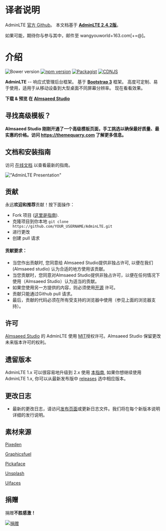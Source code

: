 译者说明
============
AdminLTE [官方 Github](https://github.com/almasaeed2010/AdminLTE/)。
本文档基于 **[AdminLTE 2.4.2版](https://github.com/almasaeed2010/AdminLTE/tree/v2.4.2)**。

如果可能，期待你与参与其中，邮件至 wangyouworld+163.com[+=@]。

介绍
============

![Bower version](https://img.shields.io/bower/v/adminlte.svg)
[![npm version](https://img.shields.io/npm/v/admin-lte.svg)](https://www.npmjs.com/package/admin-lte)
[![Packagist](https://img.shields.io/packagist/v/almasaeed2010/adminlte.svg)](https://packagist.org/packages/almasaeed2010/adminlte)
[![CDNJS](https://img.shields.io/cdnjs/v/admin-lte.svg)](https://cdnjs.com/libraries/admin-lte)

**AdminLTE** -- 响应式管理后台框架。 基于 **[Bootstrap 3](https://github.com/twbs/bootstrap)** 框架。 高度可定制、易于使用，适用于从移动设备到大型桌面不同屏幕分辨率。 现在看看效果。

**下载 & 预览 在 [Almsaeed Studio](https://almsaeedstudio.com)**

寻找高级模板？
------------------------------
**Almsaeed Studio 刚刚开通了一个高级模板页面，手工挑选以确保最好质量、最实惠的价格。访问 https://themequarry.com 了解更多信息。**

## 文档和安装指南
访问 [在线文档](https://adminlte.io/docs)  以查看最新的指南。

!["AdminLTE Presentation"](https://adminlte.io/AdminLTE2.png "AdminLTE Presentation")

贡献
------------
永远**欢迎和推荐**贡献！按下面操作：

- Fork 项目 ([这里是指南](https://help.github.com/articles/fork-a-repo/)).
- 克隆项目到你本地 ```git clone https://github.com/YOUR_USERNAME/AdminLTE.git```
- 进行更改
- 创建 pull 请求

#### 贡献要求：

- 当您作出贡献时, 您同意给 Almsaeed Studio提供非独占许可, 以便在我们 (Almsaeed studio) 认为合适的地方使用该贡献。
- 当您贡献时，您同意对Almsaeed Studio提供非独占许可，以便在任何情况下使用（Almsaeed Studio）认为适当的贡献。
- 如果您使用另一方提供的内容，则必须使用[开源](http://opensource.org/licenses) 许可。
- 贡献只能通过Github pull 请求。
- 最后，贡献的代码必须在所有受支持的浏览器中使用（参见上面的浏览器支持）。

许可
-------
 [Almsaeed Studio](https://almsaeedstudio.com) 的 AdminLTE 使用 [MIT](http://opensource.org/licenses/MIT)授权许可。Almsaeed Studio 保留更改未来版本许可的权利。

遗留版本
----------------
AdminLTE 1.x 可以很容易地升级到 2.x 使用 [本指南](https://almsaeedstudio.com/themes/AdminLTE/documentation/index.html#upgrade), 如果你想继续使用 AdminLTE 1.x, 你可以从最新发布版中 [releases](https://github.com/almasaeed2010/AdminLTE/releases) 选中相应版本。

更改日志
----------
- 最新的更改日志，请访问[发布页面](https://github.com/almasaeed2010/AdminLTE/releases)或更新日志文件。我们将在每个新版本说明详细的发行说明。

素材来源
-------------
[Pixeden](http://www.pixeden.com/psd-web-elements/flat-responsive-showcase-psd)

[Graphicsfuel](http://www.graphicsfuel.com/2013/02/13-high-resolution-blur-backgrounds/)

[Pickaface](http://pickaface.net/)

[Unsplash](https://unsplash.com/)

[Uifaces](http://uifaces.com/)

捐赠
---------
捐赠**不胜感激！**

[![捐赠](https://www.paypalobjects.com/en_US/i/btn/btn_donateCC_LG.gif "AdminLTE Presentation")](https://www.paypal.com/cgi-bin/webscr?cmd=_s-xclick&hosted_button_id=629XCUSXBHCBC "捐赠")